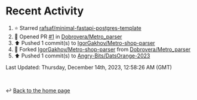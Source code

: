 # Recent Activity

<!--RECENT_ACTIVITY:start-->
1. ⭐ Starred [rafsaf/minimal-fastapi-postgres-template](https://github.com/rafsaf/minimal-fastapi-postgres-template)<br>
2. 💪 Opened PR [#1](https://github.com/Dobrovera/Metro_parser/pull/1) in [Dobrovera/Metro_parser](https://github.com/Dobrovera/Metro_parser)<br>
3. ⬆️ Pushed 1 commit(s) to [IgorGakhov/Metro-shop-parser](https://github.com/IgorGakhov/Metro-shop-parser)<br>
4. 🔱 Forked [IgorGakhov/Metro-shop-parser](https://github.com/IgorGakhov/Metro-shop-parser) from [Dobrovera/Metro_parser](https://github.com/Dobrovera/Metro_parser)<br>
5. ⬆️ Pushed 1 commit(s) to [Angry-Bits/DatsOrange-2023](https://github.com/Angry-Bits/DatsOrange-2023)<br>
<!--RECENT_ACTIVITY:end-->

<!--RECENT_ACTIVITY:last_update-->
Last Updated: Thursday, December 14th, 2023, 12:58:26 AM (GMT)
<!--RECENT_ACTIVITY:last_update_end-->

<br>

↩️ [Back to the home page](/README.md)
